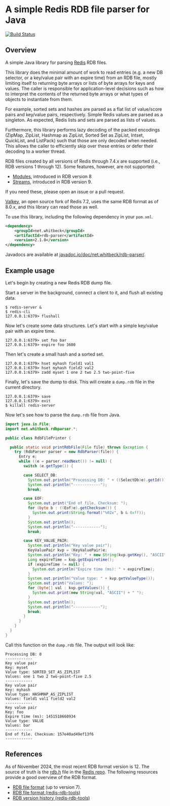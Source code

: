# A simple Redis RDB file parser for Java

[![Build Status](https://travis-ci.org/jwhitbeck/java-rdb-parser.png)](https://travis-ci.org/jwhitbeck/java-rdb-parser.png)

## Overview

A simple Java library for parsing [Redis](http://redis.io) RDB files.

This library does the minimal amount of work to read entries (e.g. a new DB
selector, or a key/value pair with an expire time) from an RDB file, mostly
limiting itself to returning byte arrays or lists of byte arrays for keys and
values. The caller is responsible for application-level decisions such as how to
interpret the contents of the returned byte arrays or what types of objects to
instantiate from them.

For example, sorted sets and hashes are parsed as a flat list of value/score
pairs and key/value pairs, respectively. Simple Redis values are parsed as a
singleton. As expected, Redis lists and sets are parsed as lists of values.

Furthermore, this library performs lazy decoding of the packed encodings
(ZipMap, ZipList, Hashmap as ZipList, Sorted Set as ZipList, Intset, QuickList,
and ListPack) such that those are only decoded when needed. This allows the
caller to efficiently skip over these entries or defer their decoding to a
worker thread.

RDB files created by all versions of Redis through 7.4.x are supported (i.e.,
RDB versions 1 through 12). Some features, however, are not supported:

- [Modules](https://redis.io/modules), introduced in RDB version 8
- [Streams](https://redis.io/topics/streams-intro), introduced in RDB version 9.

If you need these, please open an issue or a pull request.

[Valkey](https://valkey.io/), an open source fork of Redis 7.2, uses the same
RDB format as of 8.0.x, and this library can read those as well.

To use this library, including the following dependency in your `pom.xml`.

```xml
<dependency>
    <groupId>net.whitbeck</groupId>
    <artifactId>rdb-parser</artifactId>
    <version>2.1.0</version>
</dependency>
```

Javadocs are available at
[javadoc.io/doc/net.whitbeck/rdb-parser/](http://www.javadoc.io/doc/net.whitbeck/rdb-parser/).

## Example usage

Let's begin by creating a new Redis RDB dump file.

Start a server in the background, connect a client to it, and flush all existing
data.

```
$ redis-server &
$ redis-cli
127.0.0.1:6379> flushall
```

Now let's create some data structures. Let's start with a simple key/value pair
with an expire time.

```
127.0.0.1:6379> set foo bar
127.0.0.1:6379> expire foo 3600
```

Then let's create a small hash and a sorted set.

```
127.0.0.1:6379> hset myhash field1 val1
127.0.0.1:6379> hset myhash field2 val2
127.0.0.1:6379> zadd myset 1 one 2 two 2.5 two-point-five
```

Finally, let's save the dump to disk. This will create a `dump.rdb` file in the
current directory.

```
127.0.0.1:6379> save
127.0.0.1:6379> exit
$ killall redis-server
```

Now let's see how to parse the `dump.rdb` file from Java.

```java
import java.io.File;
import net.whitbeck.rdbparser.*;

public class RdbFilePrinter {

  public static void printRdbFile(File file) throws Exception {
    try (RdbParser parser = new RdbParser(file)) {
      Entry e;
      while ((e = parser.readNext()) != null) {
        switch (e.getType()) {

        case SELECT_DB:
          System.out.println("Processing DB: " + ((SelectDb)e).getId());
          System.out.println("------------");
          break;

        case EOF:
          System.out.print("End of file. Checksum: ");
          for (byte b : ((Eof)e).getChecksum()) {
            System.out.print(String.format("%02x", b & 0xff));
          }
          System.out.println();
          System.out.println("------------");
          break;

        case KEY_VALUE_PAIR:
          System.out.println("Key value pair");
          KeyValuePair kvp = (KeyValuePair)e;
          System.out.println("Key: " + new String(kvp.getKey(), "ASCII"));
          Long expireTime = kvp.getExpiretime();
          if (expireTime != null) {
            System.out.println("Expire time (ms): " + expireTime);
          }
          System.out.println("Value type: " + kvp.getValueType());
          System.out.print("Values: ");
          for (byte[] val : kvp.getValues()) {
            System.out.print(new String(val, "ASCII") + " ");
          }
          System.out.println();
          System.out.println("------------");
          break;
        }
      }
    }
  }
}
```

Call this function on the `dump.rdb` file. The output will look like:

```
Processing DB: 0
------------
Key value pair
Key: myset
Value type: SORTED_SET_AS_ZIPLIST
Values: one 1 two 2 two-point-five 2.5
------------
Key value pair
Key: myhash
Value type: HASHMAP_AS_ZIPLIST
Values: field1 val1 field2 val2
------------
Key value pair
Key: foo
Expire time (ms): 1451518660934
Value type: VALUE
Values: bar
------------
End of file. Checksum: 157e40ad49ef13f6
------------
```

## References

As of November 2024, the most recent RDB format version is 12. The source of
truth is the [rdb.h][] file in the [Redis repo][]. The following resources
provide a good overview of the RDB format.

- [RDB file format](http://rdb.fnordig.de/file_format.html) (up to version 7).
- [RDB file format (redis-rdb-tools)](https://github.com/sripathikrishnan/redis-rdb-tools/wiki/Redis-RDB-Dump-File-Format)
- [RDB version history (redis-rdb-tools)](https://github.com/sripathikrishnan/redis-rdb-tools/blob/master/docs/RDB_Version_History.textile)

[rdb.h]: https://github.com/redis/redis/blob/unstable/src/rdb.h
[Redis repo]: https://github.com/redis/redis

